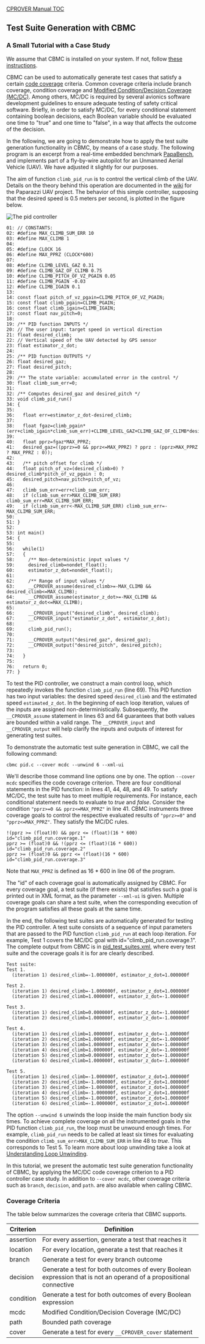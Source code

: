 [CPROVER Manual TOC](../)

## Test Suite Generation with CBMC

### A Small Tutorial with a Case Study

We assume that CBMC is installed on your system. If not, follow
[these instructions](../installation/).

CBMC can be used to automatically generate test cases that satisfy a
certain [code coverage](https://en.wikipedia.org/wiki/Code_coverage)
criteria. Common coverage criteria include branch coverage, condition
coverage and [Modified Condition/Decision Coverage
(MC/DC)](https://en.wikipedia.org/wiki/Modified_condition/decision_coverage).
Among others, MC/DC is required by several avionics software development
guidelines to ensure adequate testing of safety critical software.
Briefly, in order to satisfy MC/DC, for every conditional statement
containing boolean decisions, each Boolean variable should be evaluated
one time to "true" and one time to "false", in a way that affects the
outcome of the decision.

In the following, we are going to demonstrate how to apply the test
suite generation functionality in CBMC, by means of a case study. The
following program is an excerpt from a real-time embedded benchmark
[PapaBench](https://www.irit.fr/recherches/ARCHI/MARCH/rubrique.php3?id_rubrique=97),
and implements part of a fly-by-wire autopilot for an Unmanned Aerial
Vehicle (UAV). We have adjusted it slightly for our purposes.

The aim of function `climb_pid_run` is to control the vertical climb of
the UAV. Details on the theory behind this operation are documented in
the [wiki](https://wiki.paparazziuav.org/wiki/Theory_of_Operation) for
the Paparazzi UAV project. The behavior of this simple controller,
supposing that the desired speed is 0.5 meters per second, is plotted in
the figure below.

![The pid controller](https://github.com/diffblue/cbmc/raw/develop/doc/assets/pid.png "The pid controller")

```
01: // CONSTANTS:
02: #define MAX_CLIMB_SUM_ERR 10
03: #define MAX_CLIMB 1
04:
05: #define CLOCK 16
06: #define MAX_PPRZ (CLOCK*600)
07:
08: #define CLIMB_LEVEL_GAZ 0.31
09: #define CLIMB_GAZ_OF_CLIMB 0.75
10: #define CLIMB_PITCH_OF_VZ_PGAIN 0.05
11: #define CLIMB_PGAIN -0.03
12: #define CLIMB_IGAIN 0.1
13:
14: const float pitch_of_vz_pgain=CLIMB_PITCH_OF_VZ_PGAIN;
15: const float climb_pgain=CLIMB_PGAIN;
16: const float climb_igain=CLIMB_IGAIN;
17: const float nav_pitch=0;
18:
19: /** PID function INPUTS */
20: // The user input: target speed in vertical direction
21: float desired_climb;
22: // Vertical speed of the UAV detected by GPS sensor
23: float estimator_z_dot;
24:
25: /** PID function OUTPUTS */
26: float desired_gaz;
27: float desired_pitch;
28:
29: /** The state variable: accumulated error in the control */
30: float climb_sum_err=0;
31:
32: /** Computes desired_gaz and desired_pitch */
33: void climb_pid_run()
34: {
35:
36:   float err=estimator_z_dot-desired_climb;
37:
38:   float fgaz=climb_pgain*(err+climb_igain*climb_sum_err)+CLIMB_LEVEL_GAZ+CLIMB_GAZ_OF_CLIMB*desired_climb;
39:
40:   float pprz=fgaz*MAX_PPRZ;
41:   desired_gaz=((pprz>=0 && pprz<=MAX_PPRZ) ? pprz : (pprz>MAX_PPRZ ? MAX_PPRZ : 0));
42:
43:   /** pitch offset for climb */
44:   float pitch_of_vz=(desired_climb>0) ? desired_climb*pitch_of_vz_pgain : 0;
45:   desired_pitch=nav_pitch+pitch_of_vz;
46:
47:   climb_sum_err=err+climb_sum_err;
48:   if (climb_sum_err>MAX_CLIMB_SUM_ERR) climb_sum_err=MAX_CLIMB_SUM_ERR;
49:   if (climb_sum_err<-MAX_CLIMB_SUM_ERR) climb_sum_err=-MAX_CLIMB_SUM_ERR;
50:
51: }
52:
53: int main()
54: {
55:
56:   while(1)
57:   {
58:     /** Non-deterministic input values */
59:     desired_climb=nondet_float();
60:     estimator_z_dot=nondet_float();
61:
62:     /** Range of input values */
63:     __CPROVER_assume(desired_climb>=-MAX_CLIMB && desired_climb<=MAX_CLIMB);
64:     __CPROVER_assume(estimator_z_dot>=-MAX_CLIMB && estimator_z_dot<=MAX_CLIMB);
65:
66:     __CPROVER_input("desired_climb", desired_climb);
67:     __CPROVER_input("estimator_z_dot", estimator_z_dot);
68:
69:     climb_pid_run();
70:
71:     __CPROVER_output("desired_gaz", desired_gaz);
72:     __CPROVER_output("desired_pitch", desired_pitch);
73:
74:   }
75:
76:   return 0;
77: }
```

To test the PID controller, we construct a main control loop,
which repeatedly invokes the function `climb_pid_run` (line 69). This
PID function has two input variables: the desired speed `desired_climb`
and the estimated speed `estimated_z_dot`. In the beginning of each loop
iteration, values of the inputs are assigned non-deterministically.
Subsequently, the `__CPROVER_assume` statement in lines 63 and 64
guarantees that both values are bounded within a valid range. The
`__CPROVER_input` and `__CPROVER_output` will help clarify the inputs
and outputs of interest for generating test suites.

To demonstrate the automatic test suite generation in CBMC, we call the
following command:

    cbmc pid.c --cover mcdc --unwind 6 --xml-ui

We'll describe those command line options one by one. The option `--cover mcdc`
specifies the code coverage criterion. There
are four conditional statements in the PID function: in lines 41,
44, 48, and 49. To satisfy MC/DC, the test suite has to meet
multiple requirements. For instance, each conditional statement needs to
evaluate to *true* and *false*. Consider the condition
`"pprz>=0 && pprz<=MAX_PPRZ"` in line 41. CBMC instruments three
coverage goals to control the respective evaluated results of
`"pprz>=0"` and `"pprz<=MAX_PPRZ"`. They
satisfy the MC/DC rules.

    !(pprz >= (float)0) && pprz <= (float)(16 * 600)  id="climb_pid_run.coverage.1"
    pprz >= (float)0 && !(pprz <= (float)(16 * 600))  id="climb_pid_run.coverage.2"
    pprz >= (float)0 && pprz <= (float)(16 * 600)     id="climb_pid_run.coverage.3"

Note that `MAX_PPRZ` is defined as 16 \* 600 in line 06 of the program.

The "id" of each coverage goal is automatically assigned by CBMC. For
every coverage goal, a test suite (if there exists) that satisfies such
a goal is printed out in XML format, as the parameter `--xml-ui` is
given. Multiple coverage goals can share a test suite, when the
corresponding execution of the program satisfies all these goals at the
same time.

In the end, the following test suites are automatically generated for
testing the PID controller. A test suite consists of a sequence of input
parameters that are passed to the PID function `climb_pid_run` at each
loop iteration. For example, Test 1 covers the MC/DC goal with
id="climb\_pid\_run.coverage.1". The complete output from CBMC is in
[pid\_test\_suites.xml](pid_test_suites.xml), where every test suite and
the coverage goals it is for are clearly described.

    Test suite:
    Test 1.
      (iteration 1) desired_climb=-1.000000f, estimator_z_dot=1.000000f

    Test 2.
      (iteration 1) desired_climb=-1.000000f, estimator_z_dot=1.000000f
      (iteration 2) desired_climb=1.000000f, estimator_z_dot=-1.000000f

    Test 3.
      (iteration 1) desired_climb=0.000000f, estimator_z_dot=-1.000000f
      (iteration 2) desired_climb=1.000000f, estimator_z_dot=-1.000000f

    Test 4.
      (iteration 1) desired_climb=1.000000f, estimator_z_dot=-1.000000f
      (iteration 2) desired_climb=1.000000f, estimator_z_dot=-1.000000f
      (iteration 3) desired_climb=1.000000f, estimator_z_dot=-1.000000f
      (iteration 4) desired_climb=1.000000f, estimator_z_dot=-1.000000f
      (iteration 5) desired_climb=0.000000f, estimator_z_dot=-1.000000f
      (iteration 6) desired_climb=1.000000f, estimator_z_dot=-1.000000f

    Test 5.
      (iteration 1) desired_climb=-1.000000f, estimator_z_dot=1.000000f
      (iteration 2) desired_climb=-1.000000f, estimator_z_dot=1.000000f
      (iteration 3) desired_climb=-1.000000f, estimator_z_dot=1.000000f
      (iteration 4) desired_climb=-1.000000f, estimator_z_dot=1.000000f
      (iteration 5) desired_climb=-1.000000f, estimator_z_dot=1.000000f
      (iteration 6) desired_climb=-1.000000f, estimator_z_dot=1.000000f

The option `--unwind 6` unwinds the loop inside the main function body
six times. To achieve complete coverage on all the
instrumented goals in the PID function `climb_pid_run`, the loop must be
unwound enough times. For example, `climb_pid_run` needs to
be called at least six times for evaluating the condition
`climb_sum_err>MAX_CLIMB_SUM_ERR` in line 48 to *true*. This corresponds
to Test 5. To learn more about loop unwinding take a look at [Understanding Loop
Unwinding](../cbmc/unwinding/).

In this tutorial, we present the automatic test suite generation
functionality of CBMC, by applying the MC/DC code coverage criterion to
a PID controller case study. In addition to `--cover mcdc`, other
coverage criteria such as `branch`, `decision`, and `path`. are also
available when calling CBMC.

### Coverage Criteria

The table below summarizes the coverage criteria that CBMC supports.

Criterion |Definition
----------|----------
assertion |For every assertion, generate a test that reaches it
location  |For every location, generate a test that reaches it
branch    |Generate a test for every branch outcome
decision  |Generate a test for both outcomes of every Boolean expression that is not an operand of a propositional connective
condition |Generate a test for both outcomes of every Boolean expression
mcdc      |Modified Condition/Decision Coverage (MC/DC)
path      |Bounded path coverage
cover     |Generate a test for every `__CPROVER_cover` statement

